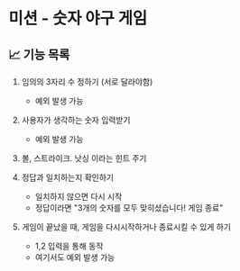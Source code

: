 # 미션 - 숫자 야구 게임

## 📈 기능 목록
  
  1. 임의의 3자리 수 정하기 (서로 달라야함)
      - 예외 발생 가능
      
  2. 사용자가 생각하는 숫자 입력받기
      - 예외 발생 가능
      
  3. 볼, 스트라이크. 낫싱 이라는 힌트 주기
  
  4. 정답과 일치하는지 확인하기
      - 일치하지 않으면 다시 시작
      - 정답이라면 "3개의 숫자를 모두 맞히셨습니다! 게임 종료"
      
  5. 게임이 끝났을 때, 게임을 다시시작하거나 종료시킬 수 있게 하기
      - 1,2 입력을 통해 동작
      - 여기서도 예외 발생 가능

<br>
